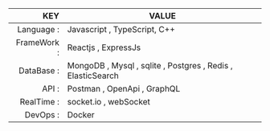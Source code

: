 | KEY           |                                            VALUE            |
|--------------:|-------------------------------------------------------------|
| Language                  :| Javascript , TypeScript, C++                                 |
| FrameWork                 : | Reactjs , ExpressJs                             |
| DataBase   :   | MongoDB , Mysql , sqlite , Postgres , Redis , ElasticSearch |
| API         :  | Postman ,  OpenApi , GraphQL       |
| RealTime    :  | socket.io , webSocket                                         |
| DevOps       : | Docker                                                      |      
